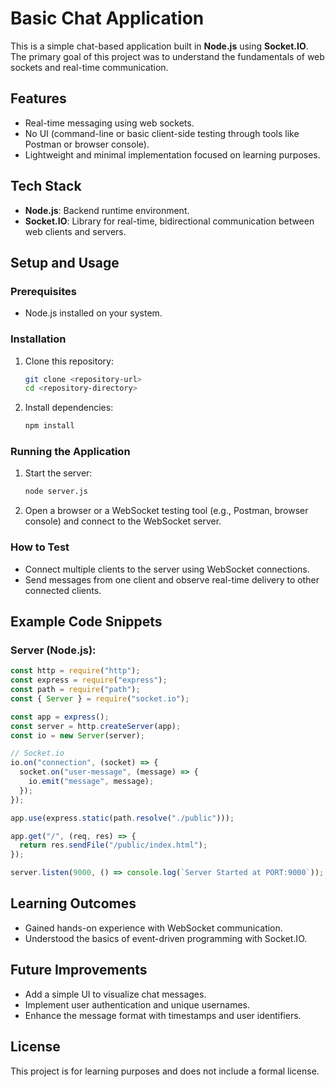 # Basic Chat Application

This is a simple chat-based application built in **Node.js** using **Socket.IO**. The primary goal of this project was to understand the fundamentals of web sockets and real-time communication.

## Features
- Real-time messaging using web sockets.
- No UI (command-line or basic client-side testing through tools like Postman or browser console).
- Lightweight and minimal implementation focused on learning purposes.

## Tech Stack
- **Node.js**: Backend runtime environment.
- **Socket.IO**: Library for real-time, bidirectional communication between web clients and servers.

## Setup and Usage

### Prerequisites
- Node.js installed on your system.

### Installation
1. Clone this repository:
   ```bash
   git clone <repository-url>
   cd <repository-directory>
   ```
2. Install dependencies:
   ```bash
   npm install
   ```

### Running the Application
1. Start the server:
   ```bash
   node server.js
   ```
2. Open a browser or a WebSocket testing tool (e.g., Postman, browser console) and connect to the WebSocket server.

### How to Test
- Connect multiple clients to the server using WebSocket connections.
- Send messages from one client and observe real-time delivery to other connected clients.

## Example Code Snippets

### Server (Node.js):
```javascript
const http = require("http");
const express = require("express");
const path = require("path");
const { Server } = require("socket.io");

const app = express();
const server = http.createServer(app);
const io = new Server(server);

// Socket.io
io.on("connection", (socket) => {
  socket.on("user-message", (message) => {
    io.emit("message", message);
  });
});

app.use(express.static(path.resolve("./public")));

app.get("/", (req, res) => {
  return res.sendFile("/public/index.html");
});

server.listen(9000, () => console.log(`Server Started at PORT:9000`));
```

## Learning Outcomes
- Gained hands-on experience with WebSocket communication.
- Understood the basics of event-driven programming with Socket.IO.

## Future Improvements
- Add a simple UI to visualize chat messages.
- Implement user authentication and unique usernames.
- Enhance the message format with timestamps and user identifiers.

## License
This project is for learning purposes and does not include a formal license.

